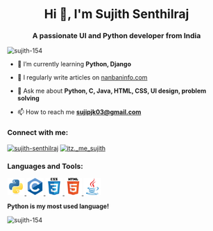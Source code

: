 <h1 align="center">Hi 👋, I'm Sujith Senthilraj</h1>
<h3 align="center">A passionate UI and Python developer from India</h3>

<p align="left"> <img src="https://komarev.com/ghpvc/?username=sujith-154&label=Profile%20views&color=0e75b6&style=flat" alt="sujith-154" /> </p>

- 🌱 I’m currently learning **Python, Django**

- 📝 I regularly write articles on [nanbaninfo.com](https://nanbaninfo.com)

- 💬 Ask me about **Python, C, Java, HTML, CSS, UI design, problem solving**

- 📫 How to reach me **sujipjk03@gmail.com**

<h3 align="left">Connect with me:</h3>
<p align="left">
<a href="https://linkedin.com/in/sujith-senthilraj" target="blank"><img align="center" src="https://raw.githubusercontent.com/rahuldkjain/github-profile-readme-generator/master/src/images/icons/Social/linked-in-alt.svg" alt="sujith-senthilraj" height="30" width="40" /></a>
<a href="https://instagram.com/itz._me_sujith" target="blank"><img align="center" src="https://raw.githubusercontent.com/rahuldkjain/github-profile-readme-generator/master/src/images/icons/Social/instagram.svg" alt="itz._me_sujith" height="30" width="40" /></a>
</p>

<h3 align="left">Languages and Tools:</h3>
<p align="left"> 
<a href="https://www.python.org" target="_blank" rel="noreferrer"> <img src="https://raw.githubusercontent.com/devicons/devicon/master/icons/python/python-original.svg" alt="python" width="40" height="40"/> </a> 
<a href="https://www.cprogramming.com/" target="_blank" rel="noreferrer"> <img src="https://raw.githubusercontent.com/devicons/devicon/master/icons/c/c-original.svg" alt="c" width="40" height="40"/> </a> 
<a href="https://www.w3schools.com/css/" target="_blank" rel="noreferrer"> <img src="https://raw.githubusercontent.com/devicons/devicon/master/icons/css3/css3-original-wordmark.svg" alt="css3" width="40" height="40"/> </a> 
<a href="https://www.w3.org/html/" target="_blank" rel="noreferrer"> <img src="https://raw.githubusercontent.com/devicons/devicon/master/icons/html5/html5-original-wordmark.svg" alt="html5" width="40" height="40"/> </a> 
<a href="https://www.java.com" target="_blank" rel="noreferrer"> <img src="https://raw.githubusercontent.com/devicons/devicon/master/icons/java/java-original.svg" alt="java" width="40" height="40"/> </a> 
</p>

<p align="left"><strong>Python is my most used language!</strong></p>

<p><img align="center" src="https://github-readme-stats.vercel.app/api/top-langs?username=sujith-154&show_icons=true&locale=en&layout=compact" alt="sujith-154" /></p>

 
